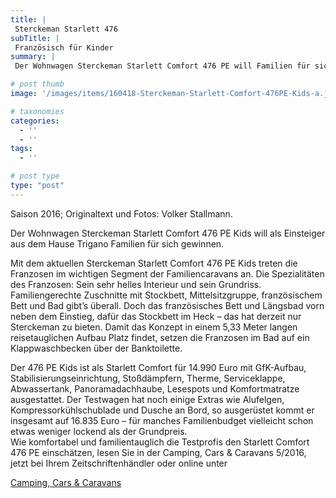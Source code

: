 ```yaml
---
title: |
 Sterckeman Starlett 476
subTitle: |
 Französisch für Kinder
summary: |
 Der Wohnwagen Sterckeman Starlett Comfort 476 PE will Familien für sich gewinnen. Als Besonderheit hat er ein französisches Bett und Längsbad vorn neben dem Einstieg, dafür das Stockbett im Heck. Was der Wohnwagen Sterckeman Starlett Comfort 476 sonst noch bietet, testen die Profis der Fachzeitschrift Camping, Cars & Caravans.

# post thumb
image: '/images/items/160418-Sterckeman-Starlett-Comfort-476PE-Kids-a.jpg'

# taxonomies
categories: 
  - ''
  - ''
tags:
  - ''

# post type
type: "post"
---
```


Saison 2016; Originaltext und Fotos: Volker Stallmann.  

Der Wohnwagen Sterckeman Starlett Comfort 476 PE Kids will als Einsteiger aus dem Hause Trigano Familien für sich gewinnen.   

Mit dem aktuellen Sterckeman Starlett Comfort 476 PE Kids treten die Franzosen im wichtigen Segment der Familiencaravans an. Die Spezialitäten des Franzosen: Sein sehr helles Interieur und sein Grundriss. Familiengerechte Zuschnitte mit Stockbett, Mittelsitzgruppe, französischem Bett und Bad gibt’s überall. Doch das französisches Bett und Längsbad vorn neben dem Einstieg, dafür das Stockbett im Heck – das hat derzeit nur Sterckeman zu bieten. Damit das Konzept in einem 5,33 Meter langen reisetauglichen Aufbau Platz findet, setzen die Franzosen im Bad auf ein Klappwaschbecken über der Banktoilette.  

Der 476 PE Kids ist als Starlett Comfort für 14.990 Euro mit GfK-Aufbau, Stabilisierungseinrichtung, Stoßdämpfern, Therme, Serviceklappe, Abwassertank, Panoramadachhaube, Lesespots und Komfortmatratze ausgestattet. Der Testwagen hat noch einige Extras wie Alufelgen, Kompressorkühlschublade und Dusche an Bord, so ausgerüstet kommt er insgesamt auf 16.835 Euro – für manches Familienbudget vielleicht schon etwas weniger lockend als der Grundpreis.  
Wie komfortabel und familientauglich die Testprofis den Starlett Comfort 476 PE einschätzen, lesen Sie in der Camping, Cars & Caravans 5/2016, jetzt bei Ihrem Zeitschriftenhändler oder online unter  

[Camping, Cars & Caravans](http://camping-cars-caravans.de)  